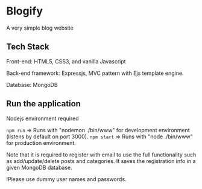 # Blogify

A very simple blog website

## Tech Stack

Front-end: HTML5, CSS3, and vanilla Javascript

Back-end framework: Expressjs, MVC pattern with Ejs template engine.

Database: MongoDB

## Run the application

Nodejs environment required

`npm run` => Runs with "nodemon ./bin/www" for development environment (listens by default on port 3000).
`npm start` => Runs with "node ./bin/www" for production environment.

Note that it is required to register with email to use the full functionality such as add/update/delete posts and categories. It saves the registration info in a given MongoDB database.

!Please use dummy user names and passwords.
